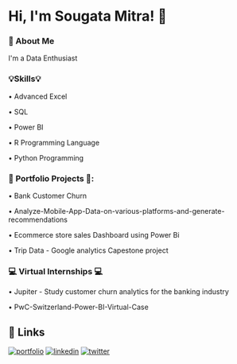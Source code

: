 
# Hi, I'm Sougata Mitra! 👋

### 🚀 About Me
I'm a Data Enthusiast

### 💡Skills💡

• Advanced Excel

• SQL

• Power BI

• R Programming Language

• Python Programming


### 📂 Portfolio Projects 📂:

• Bank Customer Churn

• Analyze-Mobile-App-Data-on-various-platforms-and-generate-recommendations

• Ecommerce store sales Dashboard using Power Bi

• Trip Data - Google analytics Capestone project

### 💻 Virtual Internships 💻

• Jupiter - Study customer churn analytics for the banking industry

• PwC-Switzerland-Power-BI-Virtual-Case



## 🔗 Links
[![portfolio](https://img.shields.io/badge/my_portfolio-000?style=for-the-badge&logo=ko-fi&logoColor=white)](https://github.com/mitrasougata/)
[![linkedin](https://img.shields.io/badge/linkedin-0A66C2?style=for-the-badge&logo=linkedin&logoColor=white)](https://www.linkedin.com/in/sougata-mitra/)
[![twitter](https://img.shields.io/badge/twitter-1DA1F2?style=for-the-badge&logo=twitter&logoColor=white)](https://twitter.com/mitra1on1/)

